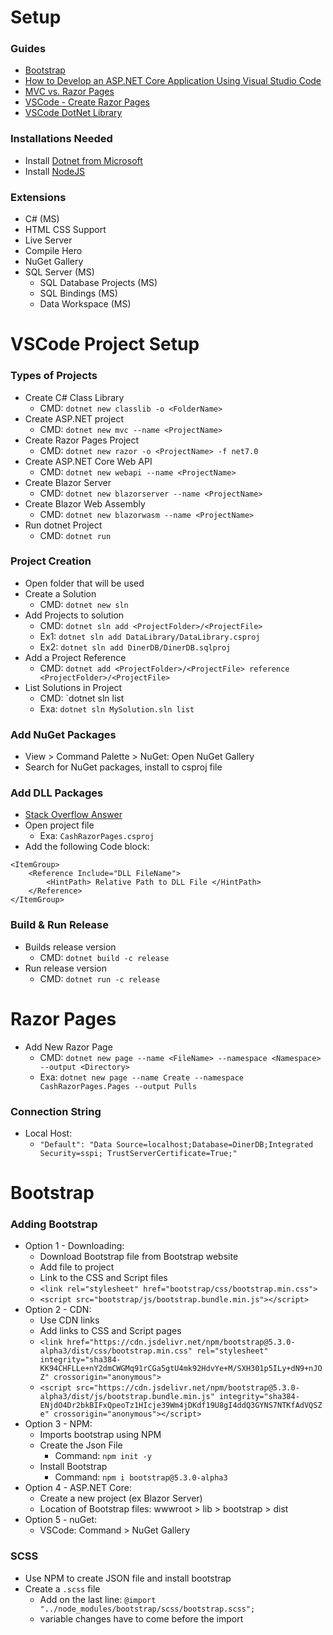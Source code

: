 
# Setup

### Guides

- [Bootstrap](https://getbootstrap.com/)
- [How to Develop an ASP.NET Core Application Using Visual Studio Code](https://www.syncfusion.com/blogs/post/how-to-develop-an-asp-net-core-application-using-visual-studio-code.aspx)
- [MVC vs. Razor Pages](https://learn.microsoft.com/en-us/dotnet/architecture/porting-existing-aspnet-apps/comparing-razor-pages-aspnet-mvc)
- [VSCode - Create Razor Pages](https://github.com/dotnet-presentations/aspnetcore-for-beginners/blob/main/Tutorial/1-Create%20a%20Razor%20Page/Create-a-Razorpage.md)
- [VSCode DotNet Library](https://learn.microsoft.com/en-us/dotnet/core/tutorials/library-with-visual-studio-code?pivots=dotnet-7-0)

### Installations Needed

- Install [Dotnet from  Microsoft](https://dotnet.microsoft.com/en-us/download/dotnet)
- Install [NodeJS](https://nodejs.org/en)

### Extensions

- C# (MS)
- HTML CSS Support
- Live Server
- Compile Hero
- NuGet Gallery
- SQL Server (MS)
    - SQL Database Projects (MS)
    - SQL Bindings (MS)
    - Data Workspace (MS)

# VSCode Project Setup

### Types of Projects

- Create C# Class Library
    - CMD: `dotnet new classlib -o <FolderName>`
- Create ASP.NET project
    - CMD: `dotnet new mvc --name <ProjectName>`
- Create Razor Pages Project
    - CMD: `dotnet new razor -o <ProjectName> -f net7.0`
- Create ASP.NET Core Web API
    - CMD: `dotnet new webapi --name <ProjectName>`
- Create Blazor Server
    - CMD: `dotnet new blazorserver --name <ProjectName>`
- Create Blazor Web Assembly
    - CMD: `dotnet new blazorwasm --name <ProjectName>`
- Run dotnet Project
    - CMD: `dotnet run`

### Project Creation

- Open folder that will be used
- Create a Solution
    - CMD: `dotnet new sln`
- Add Projects to solution
    - CMD: `dotnet sln add <ProjectFolder>/<ProjectFile>`
    - Ex1: `dotnet sln add DataLibrary/DataLibrary.csproj`
    - Ex2: `dotnet sln add DinerDB/DinerDB.sqlproj`
- Add a Project Reference
    - CMD: `dotnet add <ProjectFolder>/<ProjectFile> reference <ProjectFolder>/<ProjectFile>`
- List Solutions in Project
    - CMD: `dotnet sln <SolutionFileName> list
    - Exa: `dotnet sln MySolution.sln list`

### Add NuGet Packages

- View > Command Palette > NuGet: Open NuGet Gallery
- Search for NuGet packages, install to csproj file

### Add DLL Packages

- [Stack Overflow Answer](https://stackoverflow.com/questions/41381064/vscode-c-sharp-add-reference-to-custom-assembly)
- Open project file
    - Exa: `CashRazorPages.csproj`
- Add the following Code block:
```
<ItemGroup>
    <Reference Include="DLL FileName">
        <HintPath> Relative Path to DLL File </HintPath>
    </Reference>
</ItemGroup>
```

### Build & Run Release

- Builds release version
    - CMD: `dotnet build -c release`
- Run release version
    - CMD: `dotnet run -c release`

# Razor Pages

- Add New Razor Page
    - CMD: `dotnet new page --name <FileName> --namespace <Namespace> --output <Directory>`
    - Exa: `dotnet new page --name Create --namespace CashRazorPages.Pages --output Pulls`

### Connection String 

- Local Host:
    - `"Default": "Data Source=localhost;Database=DinerDB;Integrated Security=sspi; TrustServerCertificate=True;"`

# Bootstrap

### Adding Bootstrap

- Option 1 - Downloading:
    - Download Bootstrap file from Bootstrap website
    - Add file to project
    - Link to the CSS and Script files
    - `<link rel="stylesheet" href="bootstrap/css/bootstrap.min.css">`
    - `<script src="bootstrap/js/bootstrap.bundle.min.js"></script>`
- Option 2 - CDN:
    - Use CDN links
    - Add links to CSS and Script pages
    - `<link href="https://cdn.jsdelivr.net/npm/bootstrap@5.3.0-alpha3/dist/css/bootstrap.min.css" rel="stylesheet" integrity="sha384-KK94CHFLLe+nY2dmCWGMq91rCGa5gtU4mk92HdvYe+M/SXH301p5ILy+dN9+nJOZ" crossorigin="anonymous">`
    - `<script src="https://cdn.jsdelivr.net/npm/bootstrap@5.3.0-alpha3/dist/js/bootstrap.bundle.min.js" integrity="sha384-ENjdO4Dr2bkBIFxQpeoTz1HIcje39Wm4jDKdf19U8gI4ddQ3GYNS7NTKfAdVQSZe" crossorigin="anonymous"></script>`
- Option 3 - NPM:
    - Imports bootstrap using NPM
    - Create the Json File
        - Command: `npm init -y`
    - Install Bootstrap
        - Command: `npm i bootstrap@5.3.0-alpha3`
- Option 4 - ASP.NET Core:
    - Create a new project (ex Blazor Server)
    - Location of Bootstrap files: wwwroot > lib > bootstrap > dist
- Option 5 - nuGet:
    - VSCode: Command > NuGet Gallery

### SCSS

- Use NPM to create JSON file and install bootstrap
- Create a `.scss` file
    - Add on the last line: `@import "../node_modules/bootstrap/scss/bootstrap.scss";` 
    - variable changes have to come before the import


